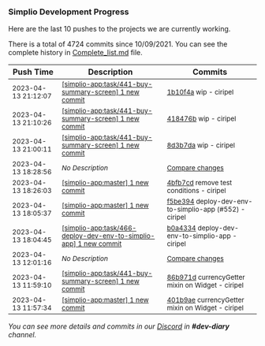 
### Simplio Development Progress

Here are the last 10 pushes to the projects we are currently working.

There is a total of 4724 commits since 10/09/2021. You can see the complete history in
 [Complete_list.md](Complete_list.md) file.

| Push Time | Description | Commits |
| --- | --- | --- |
| <sub>2023-04-13 21:12:07</sub> | <sub>[[simplio-app:task/441\-buy\-summary\-screen] 1 new commit](https://github.com/SimplioOfficial/simplio-app/commit/1b10f4acea7c3ed515093b513cda8f58d9be46bd)</sub> | <sub>[1b10f4a](https://github.com/SimplioOfficial/simplio-app/commit/1b10f4acea7c3ed515093b513cda8f58d9be46bd) wip - ciripel</sub> |
| <sub>2023-04-13 21:10:26</sub> | <sub>[[simplio-app:task/441\-buy\-summary\-screen] 1 new commit](https://github.com/SimplioOfficial/simplio-app/commit/418476b752b07f7cafb3f2fcaa8be04b01a23539)</sub> | <sub>[418476b](https://github.com/SimplioOfficial/simplio-app/commit/418476b752b07f7cafb3f2fcaa8be04b01a23539) wip - ciripel</sub> |
| <sub>2023-04-13 21:00:11</sub> | <sub>[[simplio-app:task/441\-buy\-summary\-screen] 1 new commit](https://github.com/SimplioOfficial/simplio-app/commit/8d3b7daa16d02326de225dcb44232714b19ad1db)</sub> | <sub>[8d3b7da](https://github.com/SimplioOfficial/simplio-app/commit/8d3b7daa16d02326de225dcb44232714b19ad1db) wip - ciripel</sub> |
| <sub>2023-04-13 18:28:56</sub> | <sub>_No Description_</sub> | <sub>[Compare changes](https://github.com/SimplioOfficial/simplio-app/compare/86b971d65599...5de71bfd084a)</sub> |
| <sub>2023-04-13 18:26:03</sub> | <sub>[[simplio-app:master] 1 new commit](https://github.com/SimplioOfficial/simplio-app/commit/4bfb7cdf9ed5984548c1855520cbeaa158f2b5ff)</sub> | <sub>[4bfb7cd](https://github.com/SimplioOfficial/simplio-app/commit/4bfb7cdf9ed5984548c1855520cbeaa158f2b5ff) remove test conditions - ciripel</sub> |
| <sub>2023-04-13 18:05:37</sub> | <sub>[[simplio-app:master] 1 new commit](https://github.com/SimplioOfficial/simplio-app/commit/f5be394725c09fcd71121fc5896d189cb773400b)</sub> | <sub>[f5be394](https://github.com/SimplioOfficial/simplio-app/commit/f5be394725c09fcd71121fc5896d189cb773400b) deploy-dev-env-to-simplio-app (#552) - ciripel</sub> |
| <sub>2023-04-13 18:04:45</sub> | <sub>[[simplio-app:task/466\-deploy\-dev\-env\-to\-simplio\-app] 1 new commit](https://github.com/SimplioOfficial/simplio-app/commit/b0a4334d0d7b5cd7c7db15a2a4242fd7f1005e6b)</sub> | <sub>[b0a4334](https://github.com/SimplioOfficial/simplio-app/commit/b0a4334d0d7b5cd7c7db15a2a4242fd7f1005e6b) deploy-dev-env-to-simplio-app - ciripel</sub> |
| <sub>2023-04-13 12:01:16</sub> | <sub>_No Description_</sub> | <sub>[Compare changes](https://github.com/SimplioOfficial/simplio-app/compare/401b9ae0fc5b...3517f6190ced)</sub> |
| <sub>2023-04-13 11:59:10</sub> | <sub>[[simplio-app:task/441\-buy\-summary\-screen] 1 new commit](https://github.com/SimplioOfficial/simplio-app/commit/86b971d655995c2f9c57a9abb5576ec403ba2f58)</sub> | <sub>[86b971d](https://github.com/SimplioOfficial/simplio-app/commit/86b971d655995c2f9c57a9abb5576ec403ba2f58) currencyGetter mixin on Widget - ciripel</sub> |
| <sub>2023-04-13 11:57:34</sub> | <sub>[[simplio-app:master] 1 new commit](https://github.com/SimplioOfficial/simplio-app/commit/401b9ae0fc5b9b59dc8e27d321d5c9900a8599ca)</sub> | <sub>[401b9ae](https://github.com/SimplioOfficial/simplio-app/commit/401b9ae0fc5b9b59dc8e27d321d5c9900a8599ca) currencyGetter mixin on Widget - ciripel</sub> |

_You can see more details and commits in our [Discord](https://discord.gg/aKhjuwZmdP) in **#dev-diary** channel._
